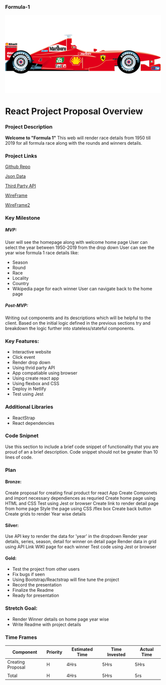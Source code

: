 ### Formula-1

 ![](ferrari-96052_1280.png) 

# React Project Proposal Overview

### Project Description
**Welcome to "Formula 1"**
This web will render race details from 1950 till 2019 for all formula race along with the rounds and winners details.

### Project Links

[Github Repo](https://github.com/RB99175/Project2_React "Github Repo")

[Json Data](http://ergast.com/api/f1/current.json)

[Third Party API](http://ergast.com/mrd/methods/seasons/ "Third Party API")

[WireFrame](https://github.com/RB99175/Project2_React/blob/master/WireFrame.png  "WireFrame")

[WireFrame2](https://github.com/RB99175/Project2_React/blob/master/WireFrame2.png "WireFrame2")


### Key Milestone
##### MVP:
User will see the homepage along with welcome home page 
User can select the year between 1950-2019 from the drop down
User can see the year wise formula 1 race details like:
- Season
- Round
- Race
- Locality
- Country
- Wikipedia page for each winner 
User can navigate back to the home page

##### Post-MVP:
Writing out components and its descriptions which will be helpful to the client.
Based on the initial logic defined in the previous sections try and breakdown the logic further into stateless/stateful components.

### Key Features:
- Interactive website
- Click event
- Render drop down
- Using thrid party API
- App compatiable using browser
- Using create react app
- Using flexbox and CSS
- Deploy in Netlify
- Test using Jest


### Additional Libraries
- ReactStrap
- React dependencies

 
### Code Snipnet
Use this section to include a brief code snippet of functionality that you are proud of an a brief description. Code snippet should not be greater than 10 lines of code.


### Plan
#### Bronze:
Create proposal for creating final product for react App
Create Componets and import necessary dependiences as requried 
Create home page using HTML and CSS
Test using Jest or browser
Create link to render detail page from home page
Style the page using CSS /flex box
Create back button 
Create grids to render Year wise details

#### Silver:
Use API key to render the data for 'year' in the dropdown
Render year details, series, season, detail for winner on detail page
Render data in grid using API 
Link WIKI page for each winner 
Test code using Jest or browser

#### Gold:
- Test the project from other users
- Fix bugs if seen
- Using Bootstrap/Reactstrap will fine tune the project 
- Record the presentation 
- Finalize the Readme
- Ready for presentation 


### Stretch Goal:
- Render Winner details on home page year wise 
- Write Readme with project details


### Time Frames
|  Component |  Priority |  Estimated Time |  Time Invested | Actual Time  |
| ------------ | ------------ | ------------ | ------------ | ------------ |
| Creating Proposal  |  H | 4Hrs | 5Hrs |  5Hrs |
|   |   |   |   |   |
|  Total | H | 4Hrs  | 5Hrs  |  5rs |




 

